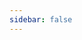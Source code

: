 ```yaml
---
sidebar: false
---
```


<script src="https://code.jquery.com/jquery-1.12.4.min.js"></script>

<script>

$(document).ready(function(){

    $("select").change(function(){

        $(this).find("option:selected").each(function(){

            var optionValue = $(this).attr("value");

            if(optionValue){

                $(".box").not("." + optionValue).hide();

                $("." + optionValue).show();

            } else{

                $(".box").hide();

            }

        });

    }).change();

});

</script>
<template>
<form name="apply" method="POST" data-netlify-recaptcha="true" data-netlify="true">
    <p>
      <label>What's your Discord name? Example: Jaska#1337: <br>
      <input type="text" name="user" placeholder="SantaClaus#1337" maxlength="40"/></label>
    </p>
   <p>How long have you been an active user of Discord?</p>
  <input type="radio" id="1-7 months" name="time" value="1-7 months">
  <label for="1-7 months">1-7 months</label><br>
  <input type="radio" id="7-12 months" name="time" value="7-12 months">
  <label for="7-12 months">7-12 months</label><br>
  <input type="radio" id="1-2 years" name="time" value="1-2 years">
  <label for="1-2 years">1-2 years</label><br>
  <input type="radio" id="2-3 years" name="time" value="2-3 years">
  <label for="2-3 years">2-3 years</label> <br>
  <input type="radio" id="3+ years" name="time" value="3+ years">
  <label for="3+ years">3+ years</label>
    <p>
      <label>Which timezone do you currently live in? <br>
      <span>GMT/UTC timezone expression (example GMT+3). Refer to https://whatismytimezone.com for help, it shows your timezone at third line within the first section</span><br>
      <textArea type="text" name="timezone" maxlength="50"/></textArea></label>
    <p>
      <label>Why do you want to be a moderator of this particular community?<br>
      <span>What value could you bring to our team, community</span>
     <br>
     <textarea  name="why" placeholder="Enter your answer" spellcheck="true" maxlength="4000" style="height: 80px; min-height: 80px;"></textarea>
    </p>
        <p>
      <label>Something about yourself(optional)<br>
      <span>Break the ice! Or don't..</span>
     <br>
     <textarea name="about" placeholder="Enter your answer" spellcheck="true" maxlength="4000" style="height: 80px; min-height: 80px;"></textarea>
    </p>
    <p>
      <label>Have you ever moderated before on Discord? <br>
          <select>
            <option>Choose Answer</option>
            <option value="yes">Yes</option>
            <option value="no">No</option>
        </select>
    </p>
    <div class="yes box">
    Testing only
    </div>
    <div data-netlify-recaptcha="true"></div>
    <p>
      <button type="submit">Send</button>
    </p>
  </form>
</template>